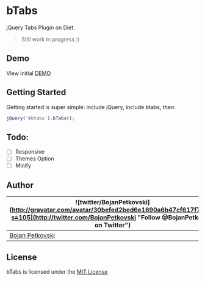 bTabs
=====

jQuery Tabs Plugin on Diet.

> Still work in progress :)

## Demo
View initial [DEMO](http://object505.github.io/btabs/)

## Getting Started
Getting started is super simple: include jQuery, include btabs, then:
```javascript
jQuery('#btabs').bTabs(); 
```

## Todo:
- [ ] Responsive
- [ ] Themes Option
- [ ] Minify

## Author
| ![twitter/BojanPetkovski](http://gravatar.com/avatar/30befed2bed6e1690a6b47cf617f7927?s=105](http://twitter.com/BojanPetkovski "Follow @BojanPetkovski on Twitter") |
|---|
| [Bojan Petkovski](http://object505.com) |

## License
bTabs is licensed under the [MIT License](http://object505.mit-license.org/)